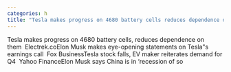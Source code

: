 ```yaml
---
categories: h
title: "Tesla makes progress on 4680 battery cells reduces dependence on them  Electrekco"
---
```

Tesla makes progress on 4680 battery cells, reduces dependence on them&nbsp;&nbsp;Electrek.coElon Musk makes eye-opening statements on Tesla"s earnings call&nbsp;&nbsp;Fox BusinessTesla stock falls, EV maker reiterates demand for Q4&nbsp;&nbsp;Yahoo FinanceElon Musk says China is in ‘recession of so